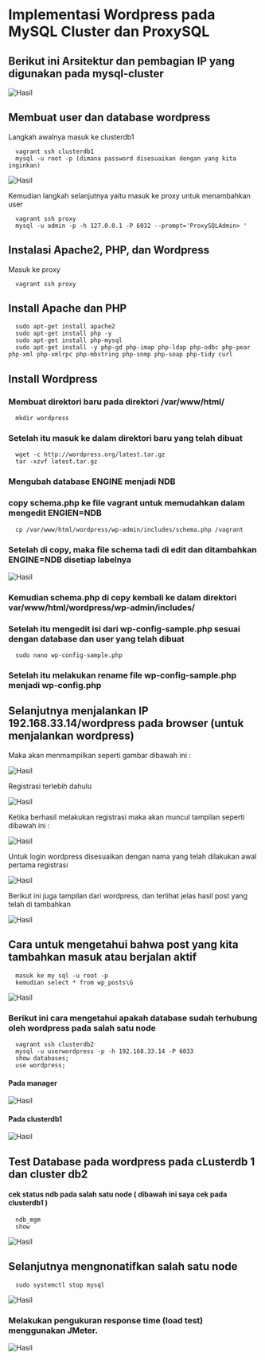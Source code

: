 # Implementasi Wordpress pada MySQL Cluster dan ProxySQL
## Berikut ini Arsitektur dan pembagian IP yang digunakan pada mysql-cluster

![Hasil](arsitektur.png)

## Membuat user dan database wordpress
Langkah awalnya masuk ke clusterdb1
`````
  vagrant ssh clusterdb1
  mysql -u root -p (dimana password disesuaikan dengan yang kita inginkan)
`````
![Hasil](clusterdb.png)

Kemudian langkah selanjutnya yaitu masuk ke proxy untuk menambahkan user
`````
  vagrant ssh proxy
  mysql -u admin -p -h 127.0.0.1 -P 6032 --prompt='ProxySQLAdmin> '
`````
## Instalasi Apache2, PHP, dan Wordpress
Masuk ke proxy
`````
  vagrant ssh proxy
`````
## Install Apache dan PHP
`````
  sudo apt-get install apache2
  sudo apt-get install php -y
  sudo apt-get install php-mysql
  sudo apt-get install -y php-gd php-imap php-ldap php-odbc php-pear php-xml php-xmlrpc php-mbstring php-snmp php-soap php-tidy curl
`````
## Install Wordpress
  ### Membuat direktori baru pada direktori /var/www/html/
`````
  mkdir wordpress
`````
  ### Setelah itu masuk ke dalam direktori baru yang telah dibuat
`````
  wget -c http://wordpress.org/latest.tar.gz
  tar -xzvf latest.tar.gz 
`````
  ### Mengubah database ENGINE menjadi NDB
  ### copy schema.php ke file vagrant untuk memudahkan dalam mengedit ENGIEN=NDB
`````
  cp /var/www/html/wordpress/wp-admin/includes/schema.php /vagrant
`````
  ### Setelah di copy, maka file schema tadi di edit dan ditambahkan ENGINE=NDB disetiap labelnya
  
  ![Hasil](schema.png)
  
  ### Kemudian schema.php di copy kembali ke dalam direktori var/www/html/wordpress/wp-admin/includes/
  ### Setelah itu mengedit isi dari wp-config-sample.php  sesuai dengan database dan user yang telah dibuat
`````
  sudo nano wp-config-sample.php
`````
  ### Setelah itu melakukan rename file wp-config-sample.php menjadi wp-config.php
  ## Selanjutnya menjalankan IP 192.168.33.14/wordpress pada browser (untuk menjalankan wordpress)
  Maka akan menmampilkan seperti gambar dibawah ini : 
  
   ![Hasil](Picture1.png)
   
  Registrasi terlebih dahulu
  
   ![Hasil](Picture2.png)
   
  Ketika berhasil melakukan registrasi maka akan muncul tampilan seperti dibawah ini : 
  
   ![Hasil](Picture3.png)
   
  Untuk login wordpress disesuaikan dengan nama yang telah dilakukan awal pertama registrasi
    
   ![Hasil](Picture4.png)
   
  Berikut ini juga tampilan dari wordpress, dan terlihat jelas hasil post yang telah di tambahkan
     
   ![Hasil](Picture5.png)
   
   ## Cara untuk mengetahui bahwa post yang kita tambahkan masuk atau berjalan aktif
`````
  masuk ke my sql -u root -p
  kemudian select * from wp_posts\G
`````
  ![Hasil](Picture6.png)
   
 ### Berikut ini cara mengetahui apakah database sudah terhubung oleh wordpress pada salah satu node
`````
  vagrant ssh clusterdb2
  mysql -u userwordpress -p -h 192.168.33.14 -P 6033
  show databases;
  use wordpress;
`````
   #### Pada manager
   ![Hasil](Picture7.png)
   
   #### Pada clusterdb1
   ![Hasil](Picture8.png)
   
   ## Test Database pada wordpress pada cLusterdb 1 dan cluster db2
   #### cek status ndb pada salah satu node ( dibawah ini saya cek pada clusterdb1 )
`````
  ndb_mgm
  show
`````
   ![Hasil](Picture9.png)
   
  ## Selanjutnya mengnonatifkan salah satu node
  
`````
  sudo systemctl stop mysql
`````
   ![Hasil]()
   
  ### Melakukan pengukuran response time (load test) menggunakan JMeter.
  
   ![Hasil]()


  
  
  
  
 
 
  
